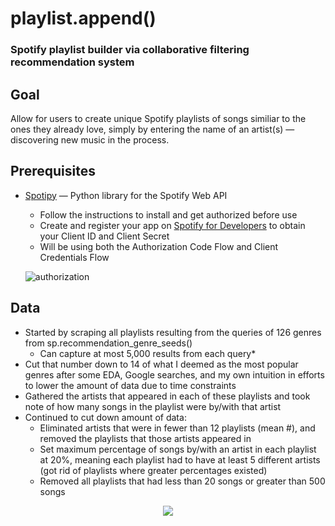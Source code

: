 # playlist.append()
### Spotify playlist builder via collaborative filtering recommendation system

## Goal
Allow for users to create unique Spotify playlists of songs similiar to the ones they already love, simply by entering the name of an artist(s) — discovering new music in the process.

## Prerequisites
* [Spotipy](https://spotipy.readthedocs.io/en/2.9.0/ "Spotipy") — Python library for the Spotify Web API
  * Follow the instructions to install and get authorized before use
  * Create and register your app on [Spotify for Developers](https://developer.spotify.com/dashboard/ "Spotify for Developers") to obtain     your Client ID and Client Secret
  * Will be using both the Authorization Code Flow and Client Credentials Flow
  
  ![authorization](https://github.com/ralterman/playlist.append/blob/master/images/authorization.png "authorization")

## Data
* Started by scraping all playlists resulting from the queries of 126 genres from sp.recommendation_genre_seeds()
  * Can capture at most 5,000 results from each query*
* Cut that number down to 14 of what I deemed as the most popular genres after some EDA, Google searches, and my own intuition in efforts   to lower the amount of data due to time constraints
* Gathered the artists that appeared in each of these playlists and took note of how many songs in the playlist were by/with that artist
* Continued to cut down amount of data:
  * Eliminated artists that were in fewer than 12 playlists (mean #), and removed the playlists that those artists appeared in
  * Set maximum percentage of songs by/with an artist in each playlist at 20%, meaning each playlist had to have at least 5 different         artists (got rid of playlists where greater percentages existed)
  * Removed all playlists that had less than 20 songs or greater than 500 songs

<p align="center"><img src="https://github.com/ralterman/playlist.append/blob/master/images/genre_distribution.png"></p>
